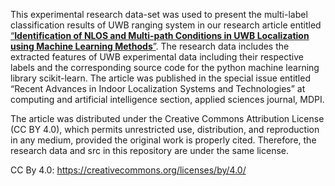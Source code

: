 This experimental research data-set was used to present the multi-label 
classification results of UWB ranging system in our research article entitled 
[“**Identification of NLOS and Multi-path Conditions in UWB Localization using 
Machine Learning Methods**”](https://www.mdpi.com/2076-3417/10/11/3980). The research data includes the extracted features 
of UWB experimental data including their respective labels and the corresponding
source code for the python machine learning library scikit-learn. The article 
was published in the special issue entitled “Recent Advances in Indoor 
Localization Systems and Technologies” at computing and artificial intelligence
section, applied sciences journal, MDPI.

The article was distributed under the Creative Commons Attribution License 
(CC BY 4.0), which permits unrestricted use, distribution, and reproduction in 
any medium, provided the original work is properly cited. Therefore, the 
research data and src in this repository are under the same license.

CC By 4.0: https://creativecommons.org/licenses/by/4.0/


